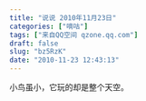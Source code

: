 ```yaml
---
title: "说说 2010年11月23日"
categories: ["嘀咕"]
tags: ["来自QQ空间 qzone.qq.com"]
draft: false
slug: "bz5RzK"
date: "2010-11-23 12:43:13"
---
```


小鸟虽小，它玩的却是整个天空。
